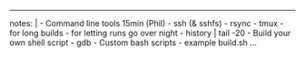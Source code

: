 
---
notes: |
    - Command line tools 15min (Phil)
      - ssh (& sshfs)
      - rsync
      - tmux
        - for long builds
        - for letting runs go over night
      - history | tail -20
        - Build your own shell script
      - gdb
      - Custom bash scripts
        - example build.sh
...

##

###

